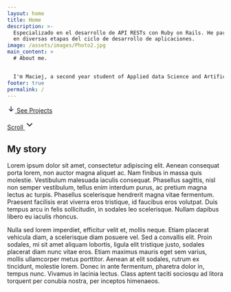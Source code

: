 ```yaml
---
layout: home
title: Home
description: >-
  Especializado en el desarrollo de API RESTs con Ruby on Rails. He participado
  en diversas etapas del ciclo de desarrollo de aplicaciones.
image: /assets/images/Photo2.jpg
main_content: >
  # About me.


  I'm Maciej, a second year student of Applied data Science and Artificial Inteligence at Breda University of Applied Sciences
footer: true
permalink: /
---
```


<div class="mt-6">
  <a href="{{ '/projects.html' | relative_url }}"
     class="inline-flex items-center gap-2 px-4 py-3 rounded-full bg-neutral-900 text-white no-underline font-semibold shadow hover:opacity-90 transition">
    <svg width="18" height="18" viewBox="0 0 24 24" aria-hidden="true" focusable="false">
      <path d="M12 5v14M12 19l-6-6m6 6l6-6" stroke="currentColor" stroke-width="2" fill="none" stroke-linecap="round" stroke-linejoin="round"/>
    </svg>
    See Projects
  </a>
</div>

<a href="{{ '/projects.html' | relative_url }}"
   class="absolute left-1/2 bottom-6 -translate-x-1/2 inline-flex flex-col items-center gap-1 text-neutral-200 opacity-80 hover:opacity-100 transition no-underline"
   aria-label="Scroll to projects">
  <span class="text-sm">Scroll</span>
  <svg width="22" height="22" viewBox="0 0 24 24" aria-hidden="true" focusable="false">
    <path d="M6 9l6 6 6-6" stroke="currentColor" stroke-width="2" fill="none" stroke-linecap="round" stroke-linejoin="round"/>
  </svg>
</a>



## My story

Lorem ipsum dolor sit amet, consectetur adipiscing elit. Aenean consequat porta lorem, non auctor magna aliquet ac. Nam finibus in massa quis molestie. Vestibulum malesuada iaculis consequat. Phasellus sagittis, nisl non semper vestibulum, tellus enim interdum purus, ac pretium magna lectus ac turpis. Phasellus scelerisque hendrerit magna vitae fermentum. Praesent facilisis erat viverra eros tristique, id faucibus eros volutpat. Duis tempus arcu in felis sollicitudin, in sodales leo scelerisque. Nullam dapibus libero eu iaculis rhoncus.

Nulla sed lorem imperdiet, efficitur velit et, mollis neque. Etiam placerat vehicula diam, a scelerisque diam posuere vel. Sed a convallis elit. Proin sodales, mi sit amet aliquam lobortis, ligula elit tristique justo, sodales placerat diam nunc vitae eros. Etiam maximus mauris eget sem varius, mollis ullamcorper metus porttitor. Aenean at elit sodales, rutrum ex tincidunt, molestie lorem. Donec in ante fermentum, pharetra dolor in, tempus nunc. Vivamus in lacinia lectus. Class aptent taciti sociosqu ad litora torquent per conubia nostra, per inceptos himenaeos.

